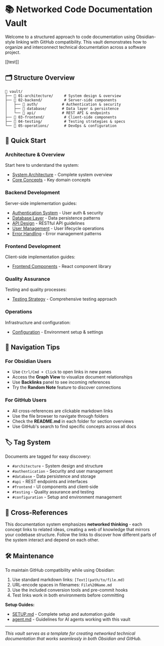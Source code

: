 # 📚 Networked Code Documentation Vault

Welcome to a structured approach to code documentation using Obsidian-style linking with GitHub compatibility. This vault demonstrates how to organize and interconnect technical documentation across a software project.

[[test]]
## 🗂️ Structure Overview

```
📁 vault/
├── 📁 01-architecture/     # System design & overview
├── 📁 02-backend/          # Server-side components
│   ├── 📁 auth/           # Authentication & security
│   ├── 📁 database/       # Data layer & persistence
│   └── 📁 api/            # REST API & endpoints
├── 📁 03-frontend/         # Client-side components
├── 📁 04-testing/          # Testing strategies & specs
└── 📁 05-operations/       # DevOps & configuration
```

## 🚀 Quick Start

### Architecture & Overview
Start here to understand the system:
- [System Architecture](01-architecture/README.md) - Complete system overview
- [Core Concepts](01-architecture/README.md#core-concepts) - Key domain concepts

### Backend Development
Server-side implementation guides:
- [Authentication System](02-backend/auth/Authentication%20System.md) - User auth & security
- [Database Layer](02-backend/database/Database%20Layer.md) - Data persistence patterns
- [API Design](02-backend/api/API%20Design.md) - RESTful API guidelines
- [User Management](02-backend/User%20Management.md) - User lifecycle operations
- [Error Handling](02-backend/Error%20Handling.md) - Error management patterns

### Frontend Development
Client-side implementation guides:
- [Frontend Components](03-frontend/Frontend%20Components.md) - React component library

### Quality Assurance
Testing and quality processes:
- [Testing Strategy](04-testing/Testing%20Strategy.md) - Comprehensive testing approach

### Operations
Infrastructure and configuration:
- [Configuration](05-operations/Configuration.md) - Environment setup & settings

## 🔗 Navigation Tips

### For Obsidian Users
- Use `Ctrl/Cmd + Click` to open links in new panes
- Access the **Graph View** to visualize document relationships
- Use **Backlinks** panel to see incoming references
- Try the **Random Note** feature to discover connections

### For GitHub Users
- All cross-references are clickable markdown links
- Use the file browser to navigate through folders
- Check the **README.md** in each folder for section overviews
- Use GitHub's search to find specific concepts across all docs

## 🏷️ Tag System

Documents are tagged for easy discovery:
- `#architecture` - System design and structure
- `#authentication` - Security and user management
- `#database` - Data persistence and storage
- `#api` - REST endpoints and interfaces
- `#frontend` - UI components and client-side
- `#testing` - Quality assurance and testing
- `#configuration` - Setup and environment management

## 🔄 Cross-References

This documentation system emphasizes **networked thinking** - each concept links to related ideas, creating a web of knowledge that mirrors your codebase structure. Follow the links to discover how different parts of the system interact and depend on each other.

## 🛠️ Maintenance

To maintain GitHub compatibility while using Obsidian:
1. Use standard markdown links: `[Text](path/to/file.md)`
2. URL-encode spaces in filenames: `File%20Name.md`
3. Use the included conversion tools and pre-commit hooks
4. Test links work in both environments before committing

**Setup Guides:**
- [SETUP.md](SETUP.md) - Complete setup and automation guide
- [agent.md](agent.md) - Guidelines for AI agents working with this vault

---

*This vault serves as a template for creating networked technical documentation that works seamlessly in both Obsidian and GitHub.*
